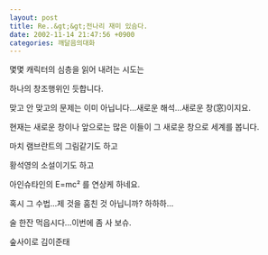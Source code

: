 ```yaml
---
layout: post
title: Re..&gt;&gt;전나리 재미 있슴다.
date: 2002-11-14 21:47:56 +0900
categories: 깨달음의대화
---
```

몇몇 캐릭터의 심층을 읽어 내려는 시도는
  
하나의 창조행위인 듯합니다.
  

  
맞고 안 맞고의 문제는 이미 아닙니다...새로운 해석...새로운 창(窓)이지요.
  
현재는 새로운 창이나 앞으로는 많은 이들이 그 새로운 창으로 세계를 봅니다.
  

  
마치 램브란트의 그림같기도 하고
  
황석영의 소설이기도 하고
  
아인슈타인의 E=mc² 를 연상케 하네요.
  

  
혹시 그 수법...제 것을 훔친 것 아닙니까? 하하하...
  

  
술 한잔 먹읍시다...이번에 좀 사 보슈.
  

  
숲사이로 김이준태